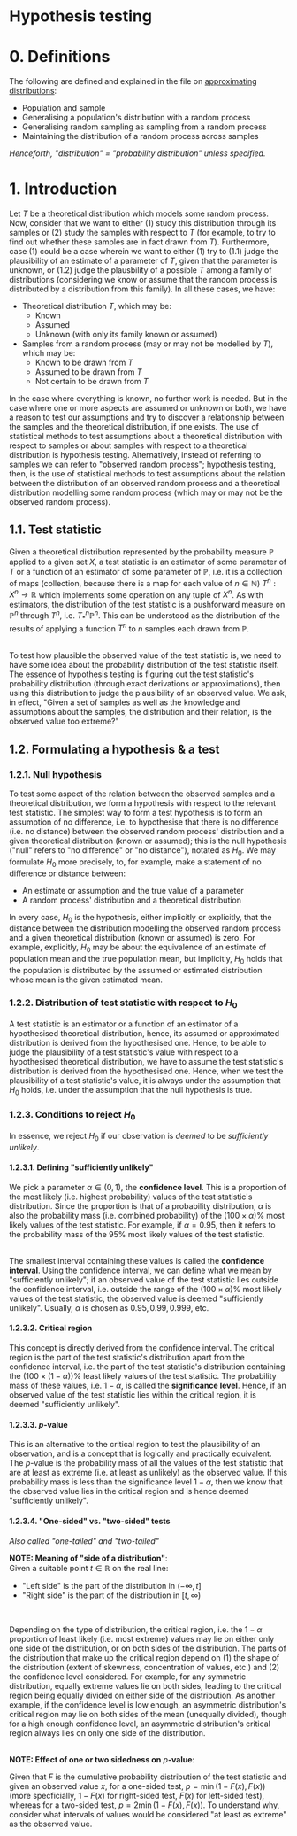 # Hypothesis testing

# 0. Definitions
The following are defined and explained in the file on [approximating distributions](https://github.com/pranigopu/appliedStatistics/blob/60da65c6de1fb42cc2ffb0a1dd8523a3429d937f/expansion/approximatingDistributions.md):

- Population and sample
- Generalising a population's distribution with a random process
- Generalising random sampling as sampling from a random process
- Maintaining the distribution of a random process across samples

_Henceforth, "distribution" = "probability distribution" unless specified._

# 1. Introduction
Let $T$ be a theoretical distribution which models some random process. Now, consider that we want to either (1) study this distribution through its samples or (2) study the samples with respect to $T$ (for example, to try to find out whether these samples are in fact drawn from $T$). Furthermore, case (1) could be a case wherein we want to either (1) try to (1.1) judge the plausibility of an estimate of a parameter of $T$, given that the parameter is unknown, or (1.2) judge the plausbility of a possible $T$ among a family of distributions (considering we know or assume that the random process is distributed by a distribution from this family). In all these cases, we have:

- Theoretical distribution $T$, which may be:
    - Known
    - Assumed
    - Unknown (with only its family known or assumed)
- Samples from a random process (may or may not be modelled by $T$), which may be:
    - Known to be drawn from $T$
    - Assumed to be drawn from $T$
    - Not certain to be drawn from $T$

In the case where everything is known, no further work is needed. But in the case where one or more aspects are assumed or unknown or both, we have a reason to test our assumptions and try to discover a relationship between the samples and the theoretical distribution, if one exists. The use of statistical methods to test assumptions about a theoretical distribution with respect to samples or about samples with respect to a theoretical distribution is hypothesis testing. Alternatively, instead of referring to samples we can refer to "observed random process"; hypothesis testing, then, is the use of statistical methods to test assumptions about the relation between the distribution of an observed random process and a theoretical distribution modelling some random process (which may or may not be the observed random process).

## 1.1. Test statistic
Given a theoretical distribution represented by the probability measure $\mathbb{P}$ applied to a given set $X$, a test statistic is an estimator of some parameter of $T$ or a function of an estimator of some parameter of $\mathbb{P}$, i.e. it is a collection of maps (collection, because there is a map for each value of $n \in \mathbb{N}$) $T^n:X^n \rightarrow \mathbb{R}$ which implements some operation on any tuple of $X^n$. As with estimators, the distribution of the test statistic is a pushforward measure on $\mathbb{P}^n$ through $T^n$, i.e. $T^n_*\mathbb{P}^n$. This can be understood as the distribution of the results of applying a function $T^n$ to $n$ samples each drawn from $\mathbb{P}$.
<br><br>

To test how plausible the observed value of the test statistic is, we need to have some idea about the probability distribution of the test statistic itself. The essence of hypothesis testing is figuring out the test statistic's probability distribution (through exact derivations or approximations), then using this distribution to judge the plausibility of an observed value. We ask, in effect, "Given a set of samples as well as the knowledge and assumptions about the samples, the distribution and their relation, is the observed value too extreme?"

## 1.2. Formulating a hypothesis & a test
### 1.2.1. Null hypothesis
To test some aspect of the relation between the observed samples and a theoretical distribution, we form a hypothesis with respect to the relevant test statistic. The simplest way to form a test hypothesis is to form an assumption of no difference, i.e. to hypothesise that there is no difference (i.e. no distance) between the observed random process' distribution and a given theoretical distribution (known or assumed); this is the null hypothesis ("null" refers to "no difference" or "no distance"), notated as $H_0$. We may formulate $H_0$ more precisely, to, for example, make a statement of no difference or distance between:

- An estimate or assumption and the true value of a parameter
- A random process' distribution and a theoretical distribution

In every case, $H_0$ is the hypothesis, either implicitly or explicitly, that the distance between the distribution modelling the observed random process and a given theoretical distribution (known or assumed) is zero. For example, explicitly, $H_0$ may be about the equivalence of an estimate of population mean and the true population mean, but implicitly, $H_0$ holds that the population is distributed by the assumed or estimated distribution whose mean is the given estimated mean.

### 1.2.2. Distribution of test statistic with respect to $H_0$
A test statistic is an estimator or a function of an estimator of a hypothesised theoretical distribution, hence, its assumed or approximated distribution is derived from the hypothesised one. Hence, to be able to judge the plausibility of a test statistic's value with respect to a hypothesised theoretical distribution, we have to assume the test statistic's distribution is derived from the hypothesised one. Hence, when we test the plausibility of a test statistic's value, it is always under the assumption that $H_0$ holds, i.e. under the assumption that the null hypothesis is true.

### 1.2.3. Conditions to reject $H_0$
In essence, we reject $H_0$ if our observation is _deemed_ to be _sufficiently unlikely_.

#### 1.2.3.1. Defining "sufficiently unlikely"
We pick a parameter $\alpha \in (0, 1)$, the **confidence level**. This is a proportion of the most likely (i.e. highest probability) values of the test statistic's distribution. Since the proportion is that of a probability distribution, $\alpha$ is also the probability mass (i.e. combined probability) of the $(100 \times \alpha)$% most likely values of the test statistic. For example, if $\alpha = 0.95$, then it refers to the probability mass of the $95$% most likely values of the test statistic.
<br><br>

The smallest interval containing these values is called the **confidence interval**. Using the confidence interval, we can define what we mean by "sufficiently unlikely"; if an observed value of the test statistic lies outside the confidence interval, i.e. outside the range of the $(100 \times \alpha)$% most likely values of the test statistic, the observed value is deemed "sufficiently unlikely". Usually, $\alpha$ is chosen as $0.95, 0.99, 0.999,$ etc.

#### 1.2.3.2. Critical region
This concept is directly derived from the confidence interval. The critical region is the part of the test statistic's distribution apart from the confidence interval, i.e. the part of the test statistic's distribution containing the $(100 \times (1 - \alpha))$% least likely values of the test statistic. The probability mass of these values, i.e. $1 - \alpha$, is called the **significance level**. Hence, if an observed value of the test statistic lies within the critical region, it is deemed "sufficiently unlikely".

#### 1.2.3.3. $p$-value
This is an alternative to the critical region to test the plausibility of an observation, and is a concept that is logically and practically equivalent. The $p$-value is the probability mass of all the values of the test statistic that are at least as extreme (i.e. at least as unlikely) as the observed value. If this probability mass is less than the significance level $1 - \alpha$, then we know that the observed value lies in the critical region and is hence deemed "sufficiently unlikely".

#### 1.2.3.4. "One-sided" vs. "two-sided" tests
_Also called "one-tailed" and "two-tailed"_

**NOTE: Meaning of "side of a distribution"**:<br>Given a suitable point $t \in \mathbb{R}$ on the real line:

- "Left side" is the part of the distribution in $(-\infty, t]$
- "Right side" is the part of the distribution in $[t, \infty)$

<br>

Depending on the type of distribution, the critical region, i.e. the $1-\alpha$ proportion of least likely (i.e. most extreme) values may lie on either only one side of the distribution, or on both sides of the distribution. The parts of the distribution that make up the critical region depend on (1) the shape of the distribution (extent of skewness, concentration of values, etc.) and (2) the confidence level considered. For example, for any symmetric distribution, equally extreme values lie on both sides, leading to the critical region being equally divided on either side of the distribution. As another example, if the confidence level is low enough, an asymmetric distribution's critical region may lie on both sides of the mean (unequally divided), though for a high enough confidence level, an asymmetric distribution's critical region always lies on only one side of the distribution.
<br><br>

**NOTE: Effect of one or two sidedness on** $p$**-value**: 

Given that $F$ is the cumulative probability distribution of the test statistic and given an observed value $x$, for a one-sided test, $p = \min(1-F(x), F(x))$ (more specficially, $1-F(x)$ for right-sided test, $F(x)$ for left-sided test), whereas for a two-sided test, $p = 2\min(1-F(x), F(x))$. To understand why, consider what intervals of values would be considered "at least as extreme" as the observed value.
